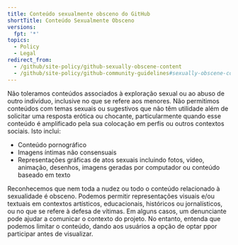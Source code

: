 ```yaml
---
title: Conteúdo sexualmente obsceno do GitHub
shortTitle: Conteúdo Sexualmente Obsceno
versions:
  fpt: '*'
topics:
  - Policy
  - Legal
redirect_from:
  - /github/site-policy/github-sexually-obscene-content
  - /github/site-policy/github-community-guidelines#sexually-obscene-content
---
```


Não toleramos conteúdos associados à exploração sexual ou ao abuso de outro indivíduo, inclusive no que se refere aos menores. Não permitimos conteúdos com temas sexuais ou sugestivos que não têm utilidade além de solicitar uma resposta erótica ou chocante, particularmente quando esse conteúdo é amplificado pela sua colocação em perfis ou outros contextos sociais. Isto inclui:

- Conteúdo pornográfico
- Imagens íntimas não consensuais
- Representações gráficas de atos sexuais incluindo fotos, vídeo, animação, desenhos, imagens geradas por computador ou conteúdo baseado em texto

Reconhecemos que nem toda a nudez ou todo o conteúdo relacionado à sexualidade é obsceno. Podemos permitir representações visuais e/ou textuais em contextos artísticos, educacionais, históricos ou jornalísticos, ou no que se refere à defesa de vítimas. Em alguns casos, um denunciante pode ajudar a comunicar o contexto do projeto. No entanto, entenda que podemos limitar o conteúdo, dando aos usuários a opção de optar ppor participar antes de visualizar.
